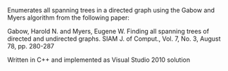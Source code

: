 
Enumerates all spanning trees in a directed graph using the Gabow and Myers algorithm from the
following paper:

Gabow, Harold N. and Myers, Eugene W. Finding all spanning trees of directed and undirected graphs. 
SIAM J. of Comput., Vol. 7, No. 3, August 78, pp. 280-287 

Written in C++ and implemented as Visual Studio 2010 solution

